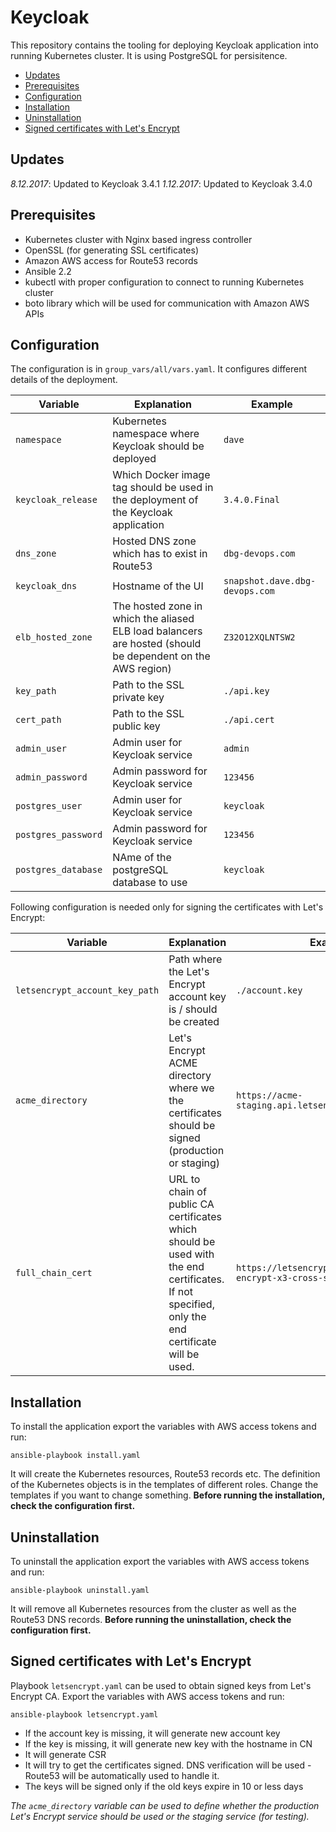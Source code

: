 # Keycloak

This repository contains the tooling for deploying Keycloak application into running Kubernetes cluster. It is using PostgreSQL for persisitence.

<!-- TOC depthFrom:2 -->

- [Updates](#updates)
- [Prerequisites](#prerequisites)
- [Configuration](#configuration)
- [Installation](#installation)
- [Uninstallation](#uninstallation)
- [Signed certificates with Let's Encrypt](#signed-certificates-with-lets-encrypt)

<!-- /TOC -->

## Updates

*8.12.2017*: Updated to Keycloak 3.4.1
*1.12.2017*: Updated to Keycloak 3.4.0

## Prerequisites

* Kubernetes cluster with Nginx based ingress controller
* OpenSSL (for generating SSL certificates)
* Amazon AWS access for Route53 records
* Ansible 2.2
* kubectl with proper configuration to connect to running Kubernetes cluster
* boto library which will be used for communication with Amazon AWS APIs

## Configuration

The configuration is in `group_vars/all/vars.yaml`. It configures different details of the deployment.

| Variable | Explanation | Example |
|--------|-------------|---------|
| `namespace` | Kubernetes namespace where Keycloak should be deployed | `dave` |
| `keycloak_release` | Which Docker image tag should be used in the deployment of the Keycloak application | `3.4.0.Final` |
| `dns_zone` | Hosted DNS zone which has to exist in Route53 | `dbg-devops.com` |
| `keycloak_dns` | Hostname of the UI | `snapshot.dave.dbg-devops.com` |
| `elb_hosted_zone` | The hosted zone in which the aliased ELB load balancers are hosted (should be dependent on the AWS region) | `Z32O12XQLNTSW2` |
| `key_path` | Path to the SSL private key | `./api.key` |
| `cert_path` | Path to the SSL public key | `./api.cert` |
| `admin_user` | Admin user for Keycloak service | `admin` |
| `admin_password` | Admin password for Keycloak service | `123456` |
| `postgres_user` | Admin user for Keycloak service | `keycloak` |
| `postgres_password` | Admin password for Keycloak service | `123456` |
| `postgres_database` | NAme of the postgreSQL database to use | `keycloak` |

Following configuration is needed only for signing the certificates with Let's Encrypt:

| Variable | Explanation | Example |
|--------|-------------|---------|
| `letsencrypt_account_key_path` | Path where the Let's Encrypt account key is / should be created | `./account.key` |
| `acme_directory` | Let's Encrypt ACME directory where we the certificates should be signed (production or staging) | `https://acme-staging.api.letsencrypt.org/directory` |
| `full_chain_cert` | URL to chain of public CA certificates which should be used with the end certificates. If not specified, only the end certificate will be used. | `https://letsencrypt.org/certs/lets-encrypt-x3-cross-signed.pem.txt` |

## Installation

To install the application export the variables with AWS access tokens and run:
```
ansible-playbook install.yaml
```

It will create the Kubernetes resources, Route53 records etc. The definition of the Kubernetes objects is in the templates of different roles. Change the templates if you want to change something. **Before running the installation, check the configuration first.**

## Uninstallation

To uninstall the application export the variables with AWS access tokens and run:
```
ansible-playbook uninstall.yaml
```

It will remove all Kubernetes resources from the cluster as well as the Route53 DNS records. **Before running the uninstallation, check the configuration first.**

## Signed certificates with Let's Encrypt

Playbook `letsencrypt.yaml` can be used to obtain signed keys from Let's Encrypt CA. Export the variables with AWS access tokens and run:
```
ansible-playbook letsencrypt.yaml
```

* If the account key is missing, it will generate new account key
* If the key is missing, it will generate new key with the hostname in CN
* It will generate CSR
* It will try to get the certificates signed. DNS verification will be used - Route53 will be automatically used to handle it.
* The keys will be signed only if the old keys expire in 10 or less days

*The `acme_directory` variable can be used to define whether the production Let's Encrypt service should be used or the staging service (for testing).*
